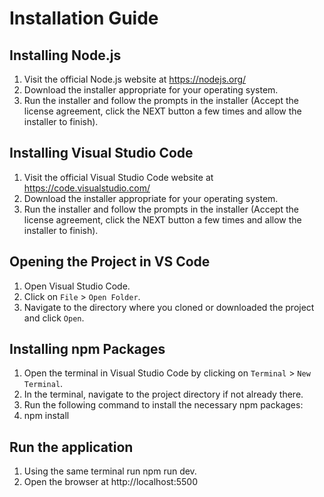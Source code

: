 # Installation Guide

## Installing Node.js

1. Visit the official Node.js website at https://nodejs.org/
2. Download the installer appropriate for your operating system.
3. Run the installer and follow the prompts in the installer (Accept the license agreement, click the NEXT button a few times and allow the installer to finish).

## Installing Visual Studio Code

1. Visit the official Visual Studio Code website at https://code.visualstudio.com/
2. Download the installer appropriate for your operating system.
3. Run the installer and follow the prompts in the installer (Accept the license agreement, click the NEXT button a few times and allow the installer to finish).

## Opening the Project in VS Code

1. Open Visual Studio Code.
2. Click on `File` > `Open Folder`.
3. Navigate to the directory where you cloned or downloaded the project and click `Open`.

## Installing npm Packages

1. Open the terminal in Visual Studio Code by clicking on `Terminal` > `New Terminal`.
2. In the terminal, navigate to the project directory if not already there.
3. Run the following command to install the necessary npm packages:
4. npm install

## Run the application
1. Using the same terminal run npm run dev.
2. Open the browser at http://localhost:5500
   
